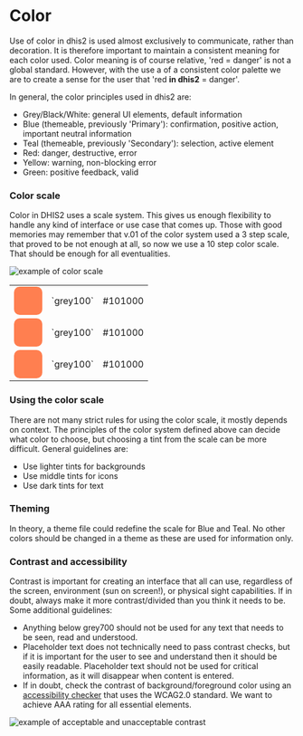 # Color
Use of color in dhis2 is used almost exclusively to communicate, rather than decoration. It is therefore important to maintain a consistent meaning for each color used. Color meaning is of course relative, 'red = danger' is not a global standard. However, with the use a of a consistent color palette we are to create a sense for the user that 'red **in dhis2** = danger'.

In general, the color principles used in dhis2 are:

- Grey/Black/White: general UI elements, default information
- Blue (themeable, previously 'Primary'): confirmation, positive action, important neutral information
- Teal (themeable, previously 'Secondary'): selection, active element
- Red: danger, destructive, error
- Yellow: warning, non-blocking error
- Green: positive feedback, valid

### Color scale

Color in DHIS2 uses a scale system. This gives us enough flexibility to handle any kind of interface or use case that comes up. Those with good memories may remember that v.01 of the color system used a 3 step scale, that proved to be not enough at all, so now we use a 10 step color scale. That should be enough for all eventualities.

![example of color scale](../images/color-scale.jpg)

<table width="100%">
  <tr>
    <td><div style="width:50px; height:50px; border-radius:10px; background-color:coral;"></div></td>
    <td>`grey100`</td>
    <td>#101000</td>
  </tr>
  <tr>
    <td><div style="width:50px; height:50px; border-radius:10px; background-color:coral;"></div></td>
    <td>`grey100`</td>
    <td>#101000</td>
  </tr>
  <tr>
    <td><div style="width:50px; height:50px; border-radius:10px; background-color:coral;"></div></td>
    <td>`grey100`</td>
    <td>#101000</td>
  </tr>
</table>

### Using the color scale

There are not many strict rules for using the color scale, it mostly depends on context. The principles of the color system defined above can decide what color to choose, but choosing a tint from the scale can be more difficult. General guidelines are:

- Use lighter tints for backgrounds
- Use middle tints for icons
- Use dark tints for text

### Theming

In theory, a theme file could redefine the scale for Blue and Teal. No other colors should be changed in a theme as these are used for information only.

### Contrast and accessibility

Contrast is important for creating an interface that all can use, regardless of the screen, environment (sun on screen!), or physical sight capabilities. If in doubt, always make it more contrast/divided than you think it needs to be. Some additional guidelines:

- Anything below grey700 should not be used for any text that needs to be seen, read and understood.
- Placeholder text does not technically need to pass contrast checks, but if it is important for the user to see and understand then it should be easily readable. Placeholder text should not be used for critical information, as it will disappear when content is entered.
- If in doubt, check the contrast of background/foreground color using an [accessibility checker](http://accessible-colors.com/) that uses the WCAG2.0 standard. We want to achieve AAA rating for all essential elements.

![example of acceptable and unacceptable contrast](../images/color-contrast.jpg)
